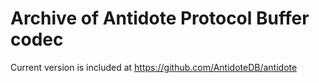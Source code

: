 # Archive of Antidote Protocol Buffer codec

Current version is included at https://github.com/AntidoteDB/antidote
